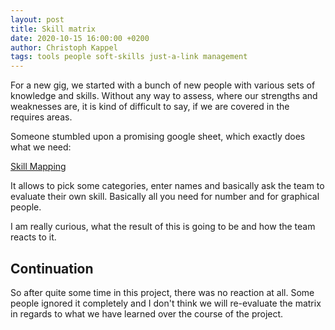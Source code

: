 ```yaml
---
layout: post
title: Skill matrix
date: 2020-10-15 16:00:00 +0200
author: Christoph Kappel
tags: tools people soft-skills just-a-link management
---
```

For a new gig, we started with a bunch of new people with various sets of knowledge and skills.
Without any way to assess, where our strengths and weaknesses are, it is kind of difficult to say,
if we are covered in the requires areas.

Someone stumbled upon a promising google sheet, which exactly does what we need:

[Skill Mapping](https://www.nngroup.com/articles/skill-mapping/)

It allows to pick some categories, enter names and basically ask the team to evaluate their own
skill. Basically all you need for number and for graphical people.

I am really curious, what the result of this is going to be and how the team reacts to it.

Continuation
---
So after quite some time in this project, there was no reaction at all. Some people ignored it
completely and I don't think we will re-evaluate the matrix in regards to what we have learned
over the course of the project.